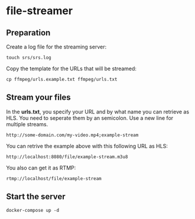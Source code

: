 # file-streamer

## Preparation

Create a log file for the streaming server:

```
touch srs/srs.log
```

Copy the template for the URLs that will be streamed:

```
cp ffmpeg/urls.example.txt ffmpeg/urls.txt
```

## Stream your files

In the **urls.txt**, you specify your URL and by what name you can retrieve as HLS. You need to seperate them by an semicolon. Use a new line for multiple streams.

```
http://some-domain.com/my-video.mp4;example-stream
```

You can retrive the example above with this following URL as HLS:

```
http://localhost:8080/file/example-stream.m3u8
```

You also can get it as RTMP:

```
rtmp://localhost/file/example-stream
```

## Start the server

```
docker-compose up -d
```